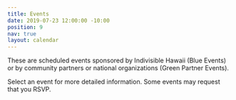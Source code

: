 ```yaml
---
title: Events
date: 2019-07-23 12:00:00 -10:00
position: 9
nav: true
layout: calendar
---
```


These are scheduled events sponsored by Indivisible Hawaii (Blue Events) or by community partners or national organizations (Green Partner Events). 

Select an event for more detailed information. Some events may request that you RSVP.